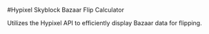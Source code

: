 #Hypixel Skyblock Bazaar Flip Calculator

Utilizes the Hypixel API to efficiently display Bazaar data for flipping.
